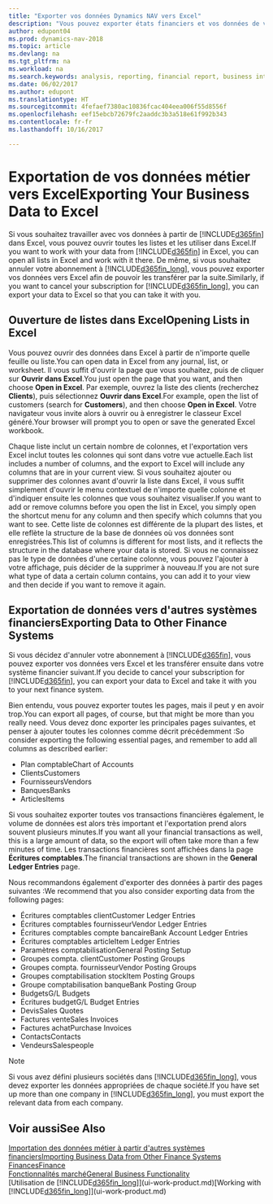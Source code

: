 ```yaml
---
title: "Exporter vos données Dynamics NAV vers Excel"
description: "Vous pouvez exporter états financiers et vos données de veille économique de Dynamics NAV vers Excel, ou ouvrir vos données Dynamics NAV dans Excel."
author: edupont04
ms.prod: dynamics-nav-2018
ms.topic: article
ms.devlang: na
ms.tgt_pltfrm: na
ms.workload: na
ms.search.keywords: analysis, reporting, financial report, business intelligence, BI, Excel
ms.date: 06/02/2017
ms.author: edupont
ms.translationtype: HT
ms.sourcegitcommit: 4fefaef7380ac10836fcac404eea006f55d8556f
ms.openlocfilehash: eef15ebcb72679fc2aaddc3b3a518e61f992b343
ms.contentlocale: fr-fr
ms.lasthandoff: 10/16/2017

---
```

# <a name="exporting-your-business-data-to-excel"></a><span data-ttu-id="3b325-103">Exportation de vos données métier vers Excel</span><span class="sxs-lookup"><span data-stu-id="3b325-103">Exporting Your Business Data to Excel</span></span>
<span data-ttu-id="3b325-104">Si vous souhaitez travailler avec vos données à partir de [!INCLUDE[d365fin](includes/d365fin_md.md)] dans Excel, vous pouvez ouvrir toutes les listes et les utiliser dans Excel.</span><span class="sxs-lookup"><span data-stu-id="3b325-104">If you want to work with your data from [!INCLUDE[d365fin](includes/d365fin_md.md)] in Excel, you can open all lists in Excel and work with it there.</span></span> <span data-ttu-id="3b325-105">De même, si vous souhaitez annuler votre abonnement à [!INCLUDE[d365fin_long](includes/d365fin_long_md.md)], vous pouvez exporter vos données vers Excel afin de pouvoir les transférer par la suite.</span><span class="sxs-lookup"><span data-stu-id="3b325-105">Similarly, if you want to cancel your subscription for [!INCLUDE[d365fin_long](includes/d365fin_long_md.md)], you can export your data to Excel so that you can take it with you.</span></span>

## <a name="opening-lists-in-excel"></a><span data-ttu-id="3b325-106">Ouverture de listes dans Excel</span><span class="sxs-lookup"><span data-stu-id="3b325-106">Opening Lists in Excel</span></span>
<span data-ttu-id="3b325-107">Vous pouvez ouvrir des données dans Excel à partir de n'importe quelle feuille ou liste.</span><span class="sxs-lookup"><span data-stu-id="3b325-107">You can open data in Excel from any journal, list, or worksheet.</span></span> <span data-ttu-id="3b325-108">Il vous suffit d'ouvrir la page que vous souhaitez, puis de cliquer sur **Ouvrir dans Excel**.</span><span class="sxs-lookup"><span data-stu-id="3b325-108">You just open the page that you want, and then choose **Open in Excel**.</span></span> <span data-ttu-id="3b325-109">Par exemple, ouvrez la liste des clients (recherchez **Clients**), puis sélectionnez **Ouvrir dans Excel**.</span><span class="sxs-lookup"><span data-stu-id="3b325-109">For example, open the list of customers (search for **Customers**), and then choose **Open in Excel**.</span></span> <span data-ttu-id="3b325-110">Votre navigateur vous invite alors à ouvrir ou à enregistrer le classeur Excel généré.</span><span class="sxs-lookup"><span data-stu-id="3b325-110">Your browser will prompt you to open or save the generated Excel workbook.</span></span>  

<span data-ttu-id="3b325-111">Chaque liste inclut un certain nombre de colonnes, et l'exportation vers Excel inclut toutes les colonnes qui sont dans votre vue actuelle.</span><span class="sxs-lookup"><span data-stu-id="3b325-111">Each list includes a number of columns, and the export to Excel will include any columns that are in your current view.</span></span> <span data-ttu-id="3b325-112">Si vous souhaitez ajouter ou supprimer des colonnes avant d'ouvrir la liste dans Excel, il vous suffit simplement d'ouvrir le menu contextuel de n'importe quelle colonne et d'indiquer ensuite les colonnes que vous souhaitez visualiser.</span><span class="sxs-lookup"><span data-stu-id="3b325-112">If you want to add or remove columns before you open the list in Excel, you simply open the shortcut menu for any column and then specify which columns that you want to see.</span></span> <span data-ttu-id="3b325-113">Cette liste de colonnes est différente de la plupart des listes, et elle reflète la structure de la base de données où vos données sont enregistrées.</span><span class="sxs-lookup"><span data-stu-id="3b325-113">This list of columns is different for most lists, and it reflects the structure in the database where your data is stored.</span></span> <span data-ttu-id="3b325-114">Si vous ne connaissez pas le type de données d'une certaine colonne, vous pouvez l'ajouter à votre affichage, puis décider de la supprimer à nouveau.</span><span class="sxs-lookup"><span data-stu-id="3b325-114">If you are not sure what type of data a certain column contains, you can add it to your view and then decide if you want to remove it again.</span></span>  

## <a name="exporting-data-to-other-finance-systems"></a><span data-ttu-id="3b325-115">Exportation de données vers d'autres systèmes financiers</span><span class="sxs-lookup"><span data-stu-id="3b325-115">Exporting Data to Other Finance Systems</span></span>
<span data-ttu-id="3b325-116">Si vous décidez d'annuler votre abonnement à [!INCLUDE[d365fin](includes/d365fin_md.md)], vous pouvez exporter vos données vers Excel et les transférer ensuite dans votre système financier suivant.</span><span class="sxs-lookup"><span data-stu-id="3b325-116">If you decide to cancel your subscription for [!INCLUDE[d365fin](includes/d365fin_md.md)], you can export your data to Excel and take it with you to your next finance system.</span></span>  

<span data-ttu-id="3b325-117">Bien entendu, vous pouvez exporter toutes les pages, mais il peut y en avoir trop.</span><span class="sxs-lookup"><span data-stu-id="3b325-117">You can export all pages, of course, but that might be more than you really need.</span></span> <span data-ttu-id="3b325-118">Vous devez donc exporter les principales pages suivantes, et penser à ajouter toutes les colonnes comme décrit précédemment :</span><span class="sxs-lookup"><span data-stu-id="3b325-118">So consider exporting the following essential pages, and remember to add all columns as described earlier:</span></span>  

* <span data-ttu-id="3b325-119">Plan comptable</span><span class="sxs-lookup"><span data-stu-id="3b325-119">Chart of Accounts</span></span>  
* <span data-ttu-id="3b325-120">Clients</span><span class="sxs-lookup"><span data-stu-id="3b325-120">Customers</span></span>  
* <span data-ttu-id="3b325-121">Fournisseurs</span><span class="sxs-lookup"><span data-stu-id="3b325-121">Vendors</span></span>  
* <span data-ttu-id="3b325-122">Banques</span><span class="sxs-lookup"><span data-stu-id="3b325-122">Banks</span></span>  
* <span data-ttu-id="3b325-123">Articles</span><span class="sxs-lookup"><span data-stu-id="3b325-123">Items</span></span>  

<span data-ttu-id="3b325-124">Si vous souhaitez exporter toutes vos transactions financières également, le volume de données est alors très important et l'exportation prend alors souvent plusieurs minutes.</span><span class="sxs-lookup"><span data-stu-id="3b325-124">If you want all your financial transactions as well, this is a large amount of data, so the export will often take more than a few minutes of time.</span></span> <span data-ttu-id="3b325-125">Les transactions financières sont affichées dans la page **Écritures comptables**.</span><span class="sxs-lookup"><span data-stu-id="3b325-125">The financial transactions are shown in the **General Ledger Entries** page.</span></span>  

<span data-ttu-id="3b325-126">Nous recommandons également d'exporter des données à partir des pages suivantes :</span><span class="sxs-lookup"><span data-stu-id="3b325-126">We recommend that you also consider exporting data from the following pages:</span></span>  

* <span data-ttu-id="3b325-127">Écritures comptables client</span><span class="sxs-lookup"><span data-stu-id="3b325-127">Customer Ledger Entries</span></span>  
* <span data-ttu-id="3b325-128">Écritures comptables fournisseur</span><span class="sxs-lookup"><span data-stu-id="3b325-128">Vendor Ledger Entries</span></span>  
* <span data-ttu-id="3b325-129">Écritures comptables compte bancaire</span><span class="sxs-lookup"><span data-stu-id="3b325-129">Bank Account Ledger Entries</span></span>  
* <span data-ttu-id="3b325-130">Écritures comptables article</span><span class="sxs-lookup"><span data-stu-id="3b325-130">Item Ledger Entries</span></span>  
* <span data-ttu-id="3b325-131">Paramètres comptabilisation</span><span class="sxs-lookup"><span data-stu-id="3b325-131">General Posting Setup</span></span>  
* <span data-ttu-id="3b325-132">Groupes compta. client</span><span class="sxs-lookup"><span data-stu-id="3b325-132">Customer Posting Groups</span></span>  
* <span data-ttu-id="3b325-133">Groupes compta. fournisseur</span><span class="sxs-lookup"><span data-stu-id="3b325-133">Vendor Posting Groups</span></span>  
* <span data-ttu-id="3b325-134">Groupes comptabilisation stock</span><span class="sxs-lookup"><span data-stu-id="3b325-134">Item Posting Groups</span></span>  
* <span data-ttu-id="3b325-135">Groupe comptabilisation banque</span><span class="sxs-lookup"><span data-stu-id="3b325-135">Bank Posting Group</span></span>  
* <span data-ttu-id="3b325-136">Budgets</span><span class="sxs-lookup"><span data-stu-id="3b325-136">G/L Budgets</span></span>  
* <span data-ttu-id="3b325-137">Écritures budget</span><span class="sxs-lookup"><span data-stu-id="3b325-137">G/L Budget Entries</span></span>  
* <span data-ttu-id="3b325-138">Devis</span><span class="sxs-lookup"><span data-stu-id="3b325-138">Sales Quotes</span></span>  
* <span data-ttu-id="3b325-139">Factures vente</span><span class="sxs-lookup"><span data-stu-id="3b325-139">Sales Invoices</span></span>  
* <span data-ttu-id="3b325-140">Factures achat</span><span class="sxs-lookup"><span data-stu-id="3b325-140">Purchase Invoices</span></span>  
* <span data-ttu-id="3b325-141">Contacts</span><span class="sxs-lookup"><span data-stu-id="3b325-141">Contacts</span></span>  
* <span data-ttu-id="3b325-142">Vendeurs</span><span class="sxs-lookup"><span data-stu-id="3b325-142">Salespeople</span></span>  

> [!NOTE]  
>   <span data-ttu-id="3b325-143">Si vous avez défini plusieurs sociétés dans [!INCLUDE[d365fin_long](includes/d365fin_long_md.md)], vous devez exporter les données appropriées de chaque société.</span><span class="sxs-lookup"><span data-stu-id="3b325-143">If you have set up more than one company in [!INCLUDE[d365fin_long](includes/d365fin_long_md.md)], you must export the relevant data from each company.</span></span>

## <a name="see-also"></a><span data-ttu-id="3b325-144">Voir aussi</span><span class="sxs-lookup"><span data-stu-id="3b325-144">See Also</span></span>
[<span data-ttu-id="3b325-145">Importation des données métier à partir d'autres systèmes financiers</span><span class="sxs-lookup"><span data-stu-id="3b325-145">Importing Business Data from Other Finance Systems</span></span>](upload-data.md)  
[<span data-ttu-id="3b325-146">Finances</span><span class="sxs-lookup"><span data-stu-id="3b325-146">Finance</span></span>](finance.md)  
[<span data-ttu-id="3b325-147">Fonctionnalités marché</span><span class="sxs-lookup"><span data-stu-id="3b325-147">General Business Functionality</span></span>](ui-across-business-areas.md)  
<span data-ttu-id="3b325-148">[Utilisation de [!INCLUDE[d365fin_long](includes/d365fin_long_md.md)]](ui-work-product.md)</span><span class="sxs-lookup"><span data-stu-id="3b325-148">[Working with [!INCLUDE[d365fin_long](includes/d365fin_long_md.md)]](ui-work-product.md)</span></span>  


